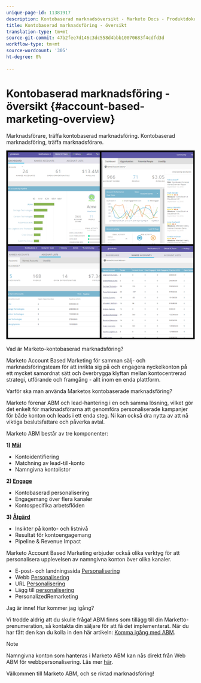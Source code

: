 ```yaml
---
unique-page-id: 11381917
description: Kontobaserad marknadsöversikt - Marketo Docs - Produktdokumentation
title: Kontobaserad marknadsföring - översikt
translation-type: tm+mt
source-git-commit: 47b2fee7d146c3dc558d4bbb10070683f4cdfd3d
workflow-type: tm+mt
source-wordcount: '305'
ht-degree: 0%

---
```



# Kontobaserad marknadsföring - översikt {#account-based-marketing-overview}

Marknadsförare, träffa kontobaserad marknadsföring. Kontobaserad marknadsföring, träffa marknadsförare.

![](assets/photo-collage.png)

Vad är Marketo-kontobaserad marknadsföring?

Marketo Account Based Marketing för samman sälj- och marknadsföringsteam för att inrikta sig på och engagera nyckelkonton på ett mycket samordnat sätt och överbrygga klyftan mellan kontocentrerad strategi, utförande och framgång - allt inom en enda plattform.

Varför ska man använda Marketos kontobaserade marknadsföring?

Marketo förenar ABM och lead-hantering i en och samma lösning, vilket gör det enkelt för marknadsförarna att genomföra personaliserade kampanjer för både konton och leads i ett enda steg. Ni kan också dra nytta av att nå viktiga beslutsfattare och påverka avtal.

Marketo ABM består av tre komponenter:

**1)  [Mål](http://docs.marketo.com/display/docs/target)**

* Kontoidentifiering
* Matchning av lead-till-konto
* Namngivna kontolistor

**2)  [Engage](http://docs.marketo.com/display/docs/engage)**

* Kontobaserad personalisering
* Engagemang över flera kanaler
* Kontospecifika arbetsflöden

**3)  [Åtgärd](http://docs.marketo.com/display/docs/measure)**

* Insikter på konto- och listnivå
* Resultat för kontoengagemang
* Pipeline &amp; Revenue Impact

Marketo Account Based Marketing erbjuder också olika verktyg för att personalisera upplevelsen av namngivna konton över olika kanaler.

* E-post- och landningssida [Personalisering](http://docs.marketo.com/display/DOCS/Personalization)
* Webb [Personalisering](http://docs.marketo.com/display/DOCS/Account-Based+Web+Marketing)
* URL [Personalisering](http://docs.marketo.com/display/DOCS/Enable+Personalized+URLs+for+Your+Account)
* Lägg till [personalisering](http://docs.marketo.com/display/DOCS/Create+a+Custom+Audience+in+Facebook)
* [](http://docs.marketo.com/display/DOCS/Website+Retargeting) PersonalizedRemarketing

Jag är inne! Hur kommer jag igång?

Vi trodde aldrig att du skulle fråga! ABM finns som tillägg till din Marketto-prenumeration, så kontakta din säljare för att få det implementerat. När du har fått den kan du kolla in den här artikeln: [Komma igång med ABM](getting-started-with-abm.md).

>[!NOTE]
>
>Namngivna konton som hanteras i Marketo ABM kan nås direkt från Web ABM för webbpersonalisering. Läs mer [här](http://docs.marketo.com/display/public/DOCS/Account-Based+Web+Marketing+with+ABM).

Välkommen till Marketo ABM, och se riktad marknadsföring!
